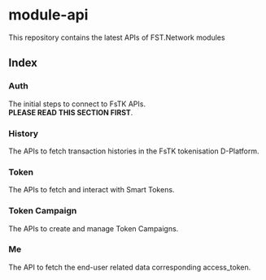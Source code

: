 # module-api
This repository contains the latest APIs of FST.Network modules

## Index

### Auth

The initial steps to connect to FsTK APIs.  
**PLEASE READ THIS SECTION FIRST**.

### History

The APIs to fetch transaction histories in the FsTK tokenisation D-Platform.

### Token

The APIs to fetch and interact with Smart Tokens.

### Token Campaign

The APIs to create and manage Token Campaigns.

### Me

The API to fetch the end-user related data corresponding access_token.
